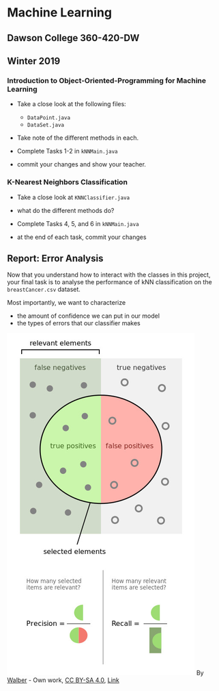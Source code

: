 # Machine Learning
## Dawson College 360-420-DW
## Winter 2019

### Introduction to Object-Oriented-Programming for Machine Learning

- Take a close look at the following files:
  - `DataPoint.java`
  - `DataSet.java`

- Take note of the different methods in each.

- Complete Tasks 1-2 in `kNNMain.java`

- commit your changes and show your teacher.

### K-Nearest Neighbors Classification
 - Take a close look at `KNNClassifier.java`
 - what do the different methods do?

 - Complete Tasks 4, 5, and 6 in `kNNMain.java`
  - at the end of each task, commit your changes

## Report: Error Analysis

Now that you understand how to interact with the classes in this project, your final task is to analyse the performance of kNN classification on the `breastCancer.csv` dataset.

Most importantly, we want to characterize
 - the amount of confidence we can put in our model
 - the types of errors that our classifier makes

![Precision & Recall](/Precisionrecall.jpg?raw=true "Optional Title")
By <a href="//commons.wikimedia.org/wiki/User:Walber" title="User:Walber">Walber</a> - <span class="int-own-work" lang="en">Own work</span>, <a href="https://creativecommons.org/licenses/by-sa/4.0" title="Creative Commons Attribution-Share Alike 4.0">CC BY-SA 4.0</a>, <a href="https://commons.wikimedia.org/w/index.php?curid=36926283">Link</a>
